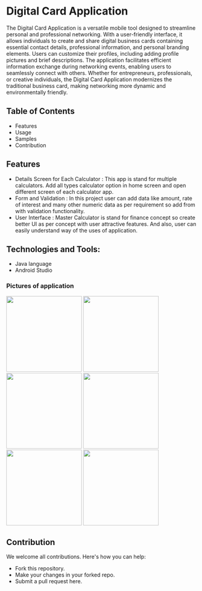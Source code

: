 # Digital Card Application

The Digital Card Application is a versatile mobile tool designed to streamline personal and professional networking. 
With a user-friendly interface, it allows individuals to create and share digital business cards containing essential contact details, 
professional information, and personal branding elements. Users can customize their profiles, including adding profile pictures and brief descriptions. 
The application facilitates efficient information exchange during networking events, enabling users to seamlessly connect with others. 
Whether for entrepreneurs, professionals, or creative individuals,
the Digital Card Application modernizes the traditional business card, making networking more dynamic and environmentally friendly.

## Table of Contents
- Features
- Usage
- Samples
- Contribution

## Features
- Details Screen for Each Calculator :
  This app is stand for multiple calculators. Add all types
 calculator option in home screen and open different screen of each calculator app.
- Form and Validation :
  In this project user can add data like amount, rate of interest and many
  other numeric data as per requirement so add from with validation functionality.
- User Interface :
  Master Calculator is stand for finance concept so create better UI as per concept with user attractive features. And also, user can easily understand way of the uses of application.

## Technologies and Tools:
- Java language
- Android Studio

### Pictures of application 

<img src="https://github.com/artichaudhary0/DigitalCardApplication/assets/71622834/f57a2b72-2d1c-4ab1-af62-47112c32434c" width="200"/>
<img src="https://github.com/artichaudhary0/DigitalCardApplication/assets/71622834/a9f5f853-2d45-44e7-a0fa-05b3d33fe469" width="200"/>
<img src="https://github.com/artichaudhary0/DigitalCardApplication/assets/71622834/e2437191-91ff-4f48-a3fa-b9f62334a544" width="200"/> 
<img src="https://github.com/artichaudhary0/DigitalCardApplication/assets/71622834/0fd6eff7-7673-4cbc-a874-727b99b5f4cf" width="200"/>  
<img src="https://github.com/artichaudhary0/DigitalCardApplication/assets/71622834/40ec5d9c-e1ab-4c84-94c0-d171d0e3d437" width="200"/>  
<img src="https://github.com/artichaudhary0/DigitalCardApplication/assets/71622834/6d8dd9e6-56ae-4047-b23b-70059c51a372" width="200"/>

## Contribution
We welcome all contributions. Here's how you can help:

- Fork this repository.
- Make your changes in your forked repo.
- Submit a pull request here.
